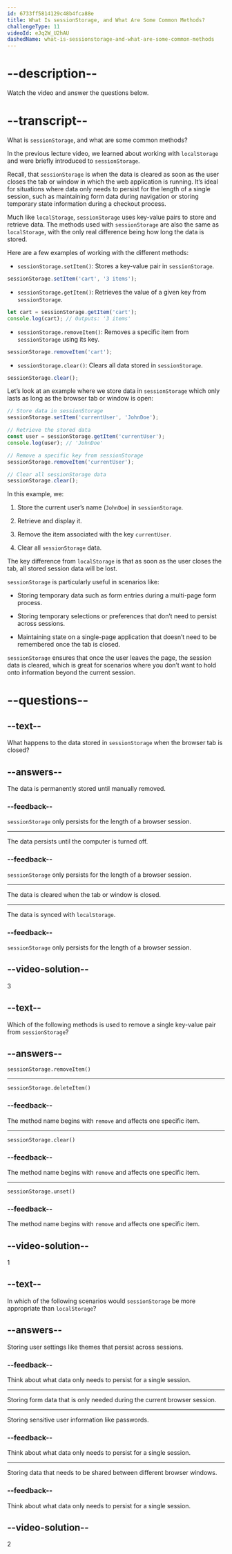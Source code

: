 ```yaml
---
id: 6733ff5814129c48b4fca88e
title: What Is sessionStorage, and What Are Some Common Methods?
challengeType: 11
videoId: eJq2W_U2hAU
dashedName: what-is-sessionstorage-and-what-are-some-common-methods
---
```


# --description--

Watch the video and answer the questions below.

# --transcript--

What is `sessionStorage`, and what are some common methods?

In the previous lecture video, we learned about working with `localStorage` and were briefly introduced to `sessionStorage`.

Recall, that `sessionStorage` is when the data is cleared as soon as the user closes the tab or window in which the web application is running. It’s ideal for situations where data only needs to persist for the length of a single session, such as maintaining form data during navigation or storing temporary state information during a checkout process.

Much like `localStorage`, `sessionStorage` uses key-value pairs to store and retrieve data. The methods used with `sessionStorage` are also the same as `localStorage`, with the only real difference being how long the data is stored.

Here are a few examples of working with the different methods:

- `sessionStorage.setItem()`: Stores a key-value pair in `sessionStorage`.

```js
sessionStorage.setItem('cart', '3 items');
```

- `sessionStorage.getItem()`: Retrieves the value of a given key from `sessionStorage`.

```js
let cart = sessionStorage.getItem('cart');
console.log(cart); // Outputs: '3 items'
```

- `sessionStorage.removeItem()`: Removes a specific item from `sessionStorage` using its key.

```js
sessionStorage.removeItem('cart');
```

- `sessionStorage.clear()`: Clears all data stored in `sessionStorage`.

```js
sessionStorage.clear();
```

Let’s look at an example where we store data in `sessionStorage` which only lasts as long as the browser tab or window is open:

```js
// Store data in sessionStorage
sessionStorage.setItem('currentUser', 'JohnDoe');

// Retrieve the stored data
const user = sessionStorage.getItem('currentUser');
console.log(user); // 'JohnDoe'

// Remove a specific key from sessionStorage
sessionStorage.removeItem('currentUser');

// Clear all sessionStorage data
sessionStorage.clear();
```

In this example, we:

1. Store the current user’s name (`JohnDoe`) in `sessionStorage`.

2. Retrieve and display it.

3. Remove the item associated with the key `currentUser`.

4. Clear all `sessionStorage` data.

The key difference from `localStorage` is that as soon as the user closes the tab, all stored session data will be lost.

`sessionStorage` is particularly useful in scenarios like:

- Storing temporary data such as form entries during a multi-page form process.

- Storing temporary selections or preferences that don’t need to persist across sessions.

- Maintaining state on a single-page application that doesn’t need to be remembered once the tab is closed.

`sessionStorage` ensures that once the user leaves the page, the session data is cleared, which is great for scenarios where you don’t want to hold onto information beyond the current session.

# --questions--

## --text--

What happens to the data stored in `sessionStorage` when the browser tab is closed?

## --answers--

The data is permanently stored until manually removed.

### --feedback--

`sessionStorage` only persists for the length of a browser session.

---

The data persists until the computer is turned off.

### --feedback--

`sessionStorage` only persists for the length of a browser session.

---

The data is cleared when the tab or window is closed.

---

The data is synced with `localStorage`.

### --feedback--

`sessionStorage` only persists for the length of a browser session.

## --video-solution--

3

## --text--

Which of the following methods is used to remove a single key-value pair from `sessionStorage`?

## --answers--

`sessionStorage.removeItem()`

---

`sessionStorage.deleteItem()`

### --feedback--

The method name begins with `remove` and affects one specific item.

---

`sessionStorage.clear()`

### --feedback--

The method name begins with `remove` and affects one specific item.

---

`sessionStorage.unset()`

### --feedback--

The method name begins with `remove` and affects one specific item.

## --video-solution--

1

## --text--

In which of the following scenarios would `sessionStorage` be more appropriate than `localStorage`?

## --answers--

Storing user settings like themes that persist across sessions.

### --feedback--

Think about what data only needs to persist for a single session.

---

Storing form data that is only needed during the current browser session.

---

Storing sensitive user information like passwords.

### --feedback--

Think about what data only needs to persist for a single session.

---

Storing data that needs to be shared between different browser windows.

### --feedback--

Think about what data only needs to persist for a single session.

## --video-solution--

2

